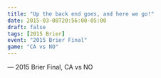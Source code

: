 ```yaml
---
title: "Up the back end goes, and here we go!"
date: 2015-03-08T20:56:00-05:00
draft: false
tags: [2015 Brier]
event: "2015 Brier Final"
game: "CA vs NO"
---
```

— 2015 Brier Final, CA vs NO
<!--more--> 